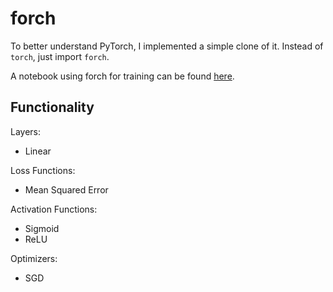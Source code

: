 # forch

To better understand PyTorch, I implemented a simple clone of it.
Instead of `torch`, just import `forch`.

A notebook using forch for training can be found [here](main.ipynb).

## Functionality

Layers:
- Linear

Loss Functions:
- Mean Squared Error

Activation Functions:
- Sigmoid
- ReLU

Optimizers:
- SGD